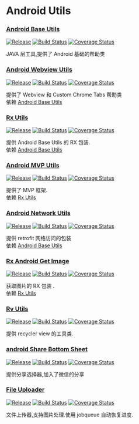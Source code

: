 # Android Utils

### [Android Base Utils](https://github.com/Qixingchen/Android-Base-Utils) 
[![Release](https://jitpack.io/v/Qixingchen/Android-Base-Utils.svg?style=flat-square)](https://jitpack.io/#Qixingchen/Android-Base-Utils)
[![Build Status](https://travis-ci.org/Qixingchen/Android-Base-Utils.svg?branch=master)](https://travis-ci.org/Qixingchen/Android-Base-Utils)
[![Coverage Status](https://coveralls.io/repos/github/Qixingchen/Android-Base-Utils/badge.svg)](https://coveralls.io/github/Qixingchen/Android-Base-Utils)

JAVA 层工具,提供了 Android 基础的帮助类

### [Android Webview Utils](https://github.com/Qixingchen/Webview-Utils)
[![Release](https://jitpack.io/v/Qixingchen/Webview-Utils.svg?style=flat-square)](https://jitpack.io/#Qixingchen/Webview-Utils)
[![Build Status](https://travis-ci.org/Qixingchen/Webview-Utils.svg?branch=master)](https://travis-ci.org/Qixingchen/Webview-Utils)
[![Coverage Status](https://coveralls.io/repos/github/Qixingchen/Webview-Utils/badge.svg)](https://coveralls.io/github/Qixingchen/Webview-Utils)

提供了 Webview 和 Custom Chrome Tabs 帮助类 </br>
依赖  [Android Base Utils](https://github.com/Qixingchen/Android-Base-Utils) 

### [Rx Utils](https://github.com/Qixingchen/Rx-Utils)
[![Release](https://jitpack.io/v/Qixingchen/Rx-Utils.svg?style=flat-square)](https://jitpack.io/#Qixingchen/Rx-Utils)
[![Build Status](https://travis-ci.org/Qixingchen/Rx-Utils.svg?branch=master)](https://travis-ci.org/Qixingchen/Rx-Utils)
[![Coverage Status](https://coveralls.io/repos/github/Qixingchen/Rx-Utils/badge.svg)](https://coveralls.io/github/Qixingchen/Rx-Utils)

提供 Android Base Utils 的 RX 包装. </br>
依赖  [Android Base Utils](https://github.com/Qixingchen/Android-Base-Utils) 

### [Android MVP Utils](https://github.com/Qixingchen/MVP-Utils)
[![Release](https://jitpack.io/v/Qixingchen/MVP-Utils.svg?style=flat-square)](https://jitpack.io/#Qixingchen/MVP-Utils)
[![Build Status](https://travis-ci.org/Qixingchen/MVP-Utils.svg?branch=master)](https://travis-ci.org/Qixingchen/MVP-Utils)
[![Coverage Status](https://coveralls.io/repos/github/Qixingchen/MVP-Utils/badge.svg)](https://coveralls.io/github/Qixingchen/MVP-Utils)

提供了 MVP 框架. </br>
依赖 [Rx Utils](https://github.com/Qixingchen/Rx-Utils)

### [Android Network Utils](https://github.com/Qixingchen/Android-Network-Utils)
[![Release](https://jitpack.io/v/Qixingchen/Android-Network-Utils.svg?style=flat-square)](https://jitpack.io/#Qixingchen/Android-Network-Utils)
[![Build Status](https://travis-ci.org/Qixingchen/Android-Network-Utils.svg?branch=master)](https://travis-ci.org/Qixingchen/Android-Network-Utils)
[![Coverage Status](https://coveralls.io/repos/github/Qixingchen/Android-Network-Utils/badge.svg)](https://coveralls.io/github/Qixingchen/Android-Network-Utils)

提供 retrofit 网络访问的包装</br>
依赖  [Android Base Utils](https://github.com/Qixingchen/Android-Base-Utils) 

### [Rx Android Get Image](https://github.com/Qixingchen/Rx-Get-image)
[![Release](https://jitpack.io/v/Qixingchen/Rx-Get-image.svg?style=flat-square)](https://jitpack.io/#Qixingchen/Rx-Get-image)
[![Build Status](https://travis-ci.org/Qixingchen/Rx-Get-image.svg?branch=master)](https://travis-ci.org/Qixingchen/Rx-Get-image)
[![Coverage Status](https://coveralls.io/repos/github/Qixingchen/Rx-Get-image/badge.svg)](https://coveralls.io/github/Qixingchen/Rx-Get-image)

获取图片的 RX 包装 . </br>
依赖 [Rx Utils](https://github.com/Qixingchen/Rx-Utils)

### [Rv Utils](https://github.com/Qixingchen/RV-Utils)
[![Release](https://jitpack.io/v/Qixingchen/RV-Utils.svg?style=flat-square)](https://jitpack.io/#Qixingchen/RV-Utils)
[![Build Status](https://travis-ci.org/Qixingchen/RV-Utils.svg?branch=master)](https://travis-ci.org/Qixingchen/RV-Utils)
[![Coverage Status](https://coveralls.io/repos/github/Qixingchen/RV-Utils/badge.svg)](https://coveralls.io/github/Qixingchen/RV-Utils)

提供 recycler view 的工具类. </br>

### [android Share Bottom Sheet](https://github.com/Qixingchen/androidShareBottomSheet)
[![Release](https://jitpack.io/v/Qixingchen/androidShareBottomSheet.svg?style=flat-square)](https://jitpack.io/#Qixingchen/androidShareBottomSheet)
[![Build Status](https://travis-ci.org/Qixingchen/androidShareBottomSheet.svg?branch=master)](https://travis-ci.org/Qixingchen/androidShareBottomSheet)
[![Coverage Status](https://coveralls.io/repos/github/Qixingchen/androidShareBottomSheet/badge.svg)](https://coveralls.io/github/Qixingchen/androidShareBottomSheet)

提供分享选择器,加入了微信的分享 </br>


### [File Uploader](https://github.com/Qixingchen/File-Uploader)

[![Release](https://jitpack.io/v/Qixingchen/File-Uploader.svg?style=flat-square)](https://jitpack.io/#Qixingchen/File-Uploader)
[![Build Status](https://travis-ci.org/Qixingchen/File-Uploader.svg?branch=master)](https://travis-ci.org/Qixingchen/File-Uploader)
[![Coverage Status](https://coveralls.io/repos/github/Qixingchen/File-Uploader/badge.svg)](https://coveralls.io/github/Qixingchen/File-Uploader)

文件上传器,支持图片处理.使用 jobqueue 自动恢复进度. </br>

